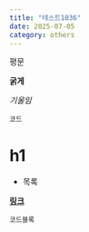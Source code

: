 ```yaml
---
title: "테스트1036"
date: 2025-07-05
category: others
---
```


평문

**굵게**

_기울임_

`코드`

# **h1**

-   목록
    

[**링크**](https://harelog.vercel.app/posts/www.google.com)

```
코드블록
```
